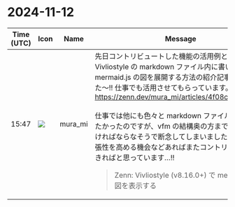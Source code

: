 # 2024-11-12

|Time (UTC)|Icon|Name|Message|
|---|---|---|---|
|15:47|![](https://secure.gravatar.com/avatar/a951d6c14b585791bf573afbee1e9be5.jpg?s=72&d=https%3A%2F%2Fa.slack-edge.com%2Fdf10d%2Fimg%2Favatars%2Fava_0025-72.png)|mura_mi|先日コントリビュートした機能の活用例として、Vivliostyle の markdown ファイル内に書いた mermaid.js の図を展開する方法の紹介記事を書きました〜!! 仕事でも活用させてもらっています。<br><https://zenn.dev/mura_mi/articles/4f08cc99f19887><br><br>仕事では他にも色々と markdown ファイルいじりをしたかったのですが、vfm の結構奥の方まで手を入れなければならなそうで断念してしまいました…。もし拡張性を高める機会などあればまたコントリビュートできればと思っています…!!<br><blockquote>Zenn: Vivliostyle (v8.16.0+) で mermaid.js の図を表示する</blockquote>|
